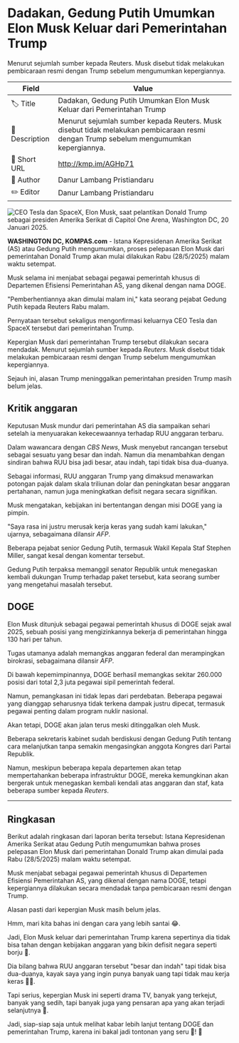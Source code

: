 # Dadakan, Gedung Putih Umumkan Elon Musk Keluar dari Pemerintahan Trump

Menurut sejumlah sumber kepada Reuters. Musk disebut tidak melakukan pembicaraan resmi dengan Trump sebelum mengumumkan kepergiannya.

| Field         | Value                                                       |
|---------------|-------------------------------------------------------------|
| 🏷️ Title       | Dadakan, Gedung Putih Umumkan Elon Musk Keluar dari Pemerintahan Trump |
| 📝 Description | Menurut sejumlah sumber kepada Reuters. Musk disebut tidak melakukan pembicaraan resmi dengan Trump sebelum mengumumkan kepergiannya. |
| 🔗 Short URL   | http://kmp.im/AGHp71 |
| 👤 Author      | Danur Lambang Pristiandaru |
| ✏️ Editor      | Danur Lambang Pristiandaru |

![CEO Tesla dan SpaceX, Elon Musk, saat pelantikan Donald Trump sebagai presiden Amerika Serikat di Capitol One Arena, Washington DC, 20 Januari 2025.](https://asset.kompas.com/crops/l1qcdkC5R5tjLTVB5p-Qhz3hk8g=/55x0:594x360/750x500/data/photo/2025/01/21/678f2c1d9ea71.jpg)

**WASHINGTON DC, KOMPAS.com** - Istana Kepresidenan Amerika Serikat (AS) atau Gedung Putih mengumumkan, proses pelepasan Elon Musk dari pemerintahan Donald Trump akan mulai dilakukan Rabu (28/5/2025) malam waktu setempat.

Musk selama ini menjabat sebagai pegawai pemerintah khusus di Departemen Efisiensi Pemerintahan AS, yang dikenal dengan nama DOGE. 

\"Pemberhentiannya akan dimulai malam ini,\" kata seorang pejabat Gedung Putih kepada Reuters Rabu malam.

Pernyataan tersebut sekaligus mengonfirmasi keluarnya CEO Tesla dan SpaceX tersebut dari pemerintahan Trump.

Kepergian Musk dari pemerintahan Trump tersebut dilakukan secara mendadak. Menurut sejumlah sumber kepada *Reuters*. Musk disebut tidak melakukan pembicaraan resmi dengan Trump sebelum mengumumkan kepergiannya.

Sejauh ini, alasan Trump meninggalkan pemerintahan presiden Trump masih belum jelas.

## Kritik anggaran

Keputusan Musk mundur dari pemerintahan AS dia sampaikan sehari setelah ia menyuarakan kekecewaannya terhadap RUU anggaran terbaru. 

Dalam wawancara dengan *CBS News*, Musk menyebut rancangan tersebut sebagai sesuatu yang besar dan indah. Namun dia menambahkan dengan sindiran bahwa RUU bisa jadi besar, atau indah, tapi tidak bisa dua-duanya.

Sebagai informasi, RUU anggaran Trump yang dimaksud menawarkan potongan pajak dalam skala triliunan dolar dan peningkatan besar anggaran pertahanan, namun juga meningkatkan defisit negara secara signifikan. 

Musk mengatakan, kebijakan ini bertentangan dengan misi DOGE yang ia pimpin. 

\"Saya rasa ini justru merusak kerja keras yang sudah kami lakukan,\" ujarnya, sebagaimana dilansir *AFP*.

Beberapa pejabat senior Gedung Putih, termasuk Wakil Kepala Staf Stephen Miller, sangat kesal dengan komentar tersebut.

Gedung Putih terpaksa memanggil senator Republik untuk menegaskan kembali dukungan Trump terhadap paket tersebut, kata seorang sumber yang mengetahui masalah tersebut.

## DOGE

Elon Musk ditunjuk sebagai pegawai pemerintah khusus di DOGE sejak awal 2025, sebuah posisi yang mengizinkannya bekerja di pemerintahan hingga 130 hari per tahun. 

Tugas utamanya adalah memangkas anggaran federal dan merampingkan birokrasi, sebagaimana dilansir *AFP*.

Di bawah kepemimpinannya, DOGE berhasil memangkas sekitar 260.000 posisi dari total 2,3 juta pegawai sipil pemerintah federal. 

Namun, pemangkasan ini tidak lepas dari perdebatan. Beberapa pegawai yang dianggap seharusnya tidak terkena dampak justru dipecat, termasuk pegawai penting dalam program nuklir nasional. 

Akan tetapi, DOGE akan jalan terus meski ditinggalkan oleh Musk.

Beberapa sekretaris kabinet sudah berdiskusi dengan Gedung Putih tentang cara melanjutkan tanpa semakin mengasingkan anggota Kongres dari Partai Republik. 

Namun, meskipun beberapa kepala departemen akan tetap mempertahankan beberapa infrastruktur DOGE, mereka kemungkinan akan bergerak untuk menegaskan kembali kendali atas anggaran dan staf, kata beberapa sumber kepada *Reuters*.

---
## Ringkasan

Berikut adalah ringkasan dari laporan berita tersebut: Istana Kepresidenan Amerika Serikat atau Gedung Putih mengumumkan bahwa proses pelepasan Elon Musk dari pemerintahan Donald Trump akan dimulai pada Rabu (28/5/2025) malam waktu setempat.

 Musk menjabat sebagai pegawai pemerintah khusus di Departemen Efisiensi Pemerintahan AS, yang dikenal dengan nama DOGE, tetapi kepergiannya dilakukan secara mendadak tanpa pembicaraan resmi dengan Trump.

 Alasan pasti dari kepergian Musk masih belum jelas.



Hmm, mari kita bahas ini dengan cara yang lebih santai 😂.

 Jadi, Elon Musk keluar dari pemerintahan Trump karena sepertinya dia tidak bisa tahan dengan kebijakan anggaran yang bikin defisit negara seperti borju 🤣.

 Dia bilang bahwa RUU anggaran tersebut "besar dan indah" tapi tidak bisa dua-duanya, kayak saya yang ingin punya banyak uang tapi tidak mau kerja keras 💸😴.

 Tapi serius, kepergian Musk ini seperti drama TV, banyak yang terkejut, banyak yang sedih, tapi banyak juga yang pensaran apa yang akan terjadi selanjutnya 🤔.

 Jadi, siap-siap saja untuk melihat kabar lebih lanjut tentang DOGE dan pemerintahan Trump, karena ini bakal jadi tontonan yang seru 🍿! 🤣
